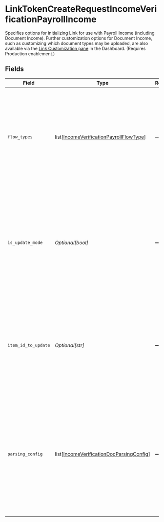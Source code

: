 # LinkTokenCreateRequestIncomeVerificationPayrollIncome

Specifies options for initializing Link for use with Payroll Income (including Document Income). Further customization options for Document Income, such as customizing which document types may be uploaded, are also available via the [Link Customization pane](https://dashboard.plaid.com/link) in the Dashboard. (Requires Production enablement.)


## Fields

| Field                                                                                                                                                                                         | Type                                                                                                                                                                                          | Required                                                                                                                                                                                      | Description                                                                                                                                                                                   |
| --------------------------------------------------------------------------------------------------------------------------------------------------------------------------------------------- | --------------------------------------------------------------------------------------------------------------------------------------------------------------------------------------------- | --------------------------------------------------------------------------------------------------------------------------------------------------------------------------------------------- | --------------------------------------------------------------------------------------------------------------------------------------------------------------------------------------------- |
| `flow_types`                                                                                                                                                                                  | list[[IncomeVerificationPayrollFlowType](../../models/shared/incomeverificationpayrollflowtype.md)]                                                                                           | :heavy_minus_sign:                                                                                                                                                                            | The types of payroll income verification to enable for the Link session. If none are specified, then users will see both document and digital payroll income.                                 |
| `is_update_mode`                                                                                                                                                                              | *Optional[bool]*                                                                                                                                                                              | :heavy_minus_sign:                                                                                                                                                                            | An identifier to indicate whether the income verification Link token will be used for update mode. This field is only relevant for participants in the Payroll Income Refresh beta.           |
| `item_id_to_update`                                                                                                                                                                           | *Optional[str]*                                                                                                                                                                               | :heavy_minus_sign:                                                                                                                                                                            | Uniquely identify a payroll income Item to update with.  This field is only relevant for participants in the Payroll Income Refresh beta.                                                     |
| `parsing_config`                                                                                                                                                                              | list[[IncomeVerificationDocParsingConfig](../../models/shared/incomeverificationdocparsingconfig.md)]                                                                                         | :heavy_minus_sign:                                                                                                                                                                            | The types of analysis to enable for document uploads. If none are specified, then docs will undergo OCR parsing only. This field is only relevant to participants in the Document Fraud beta. |